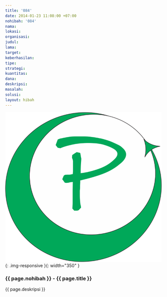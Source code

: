 ```yaml
---
title: '084'
date: 2014-01-23 11:08:00 +07:00
nohibah: '084'
nama:
lokasi:
organisasi:
judul:
lama:
target:
keberhasilan:
tipe:
strategi:
kuantitas:
dana:
deskripsi:
masalah:
solusi:
layout: hibah
---
```


![084](/static/img/hibahcms/084.png){: .img-responsive }{: width="350" }

### {{ page.nohibah }} - {{ page.title }}

{{ page.deskripsi }}
